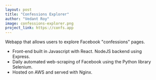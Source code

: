 ```yaml
---
layout: post
title: "Confessions Explorer"
author: "Vedant Roy"
image: confessions-explorer.png
project_link: https://confs.app
---
```

Webapp that allows users to explore Facebook "confessions" pages.

* Front-end built in Javascript with React. NodeJS backend using Express.
* Daily automated web-scraping of Facebook using the Python library Selenium.
* Hosted on AWS and served with Nginx.
